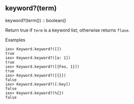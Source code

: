 keyword?(term)
----
keyword?(term()) :: boolean()

Return true if `term` is a keyword list; otherwise returns `flase`.

Examples
```
iex> Keyword.keyword?([])
true
iex> Keyword.keyword?([a: 1])
true
iex> Keyword.keyword?([{Foo, 1}])
true
iex> Keyword.keyword?([{}])
false
iex> Keyword.keyword?([:key])
false
iex> Keyword.keyword?(%{})
false
```

